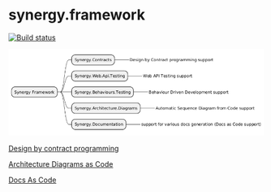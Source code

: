 # synergy.framework

[![Build status](https://ci.appveyor.com/api/projects/status/l8wlmu8i0cjfcgo8?svg=true)](https://ci.appveyor.com/project/MarcinCelej/synergy-framework)

[//]: # (TODO Actualize this file)

<!--
```plantuml
@startmindmap
+ Synergy Framework
++ Synergy.Contracts
+++_ Design by Contract programming support
++ Synergy.Web.Api.Testing
+++_ Web API Testing support
++ Synergy.Behaviours.Testing
+++_ Behaviour Driven Development support
++ Synergy.Architecture.Diagrams
+++_ Automatic Sequence Diagram from Code support
++ Synergy.Documentation
+++_ support for various docs generation (Docs as Code support)
@endmindmap
```
-->
![Synergy Framework Structure Mind Map](images/generated/Synergy%20Framework%20Structure%20Mind%20Map.png) <!-- ← Generated image link. Do NOT modify it manually. -->

[Design by contract programming](https://github.com/synergy-software/synergy.framework/wiki/Contracts)

[Architecture Diagrams  as Code](Architecture/README.md)

[Docs As Code](Documentation/README.md)

